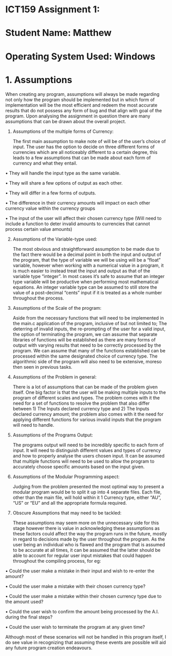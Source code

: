 # ICT159 Assignment 1:

# Student Name: Matthew 

# Operating System Used: Windows

# 1.	Assumptions

When creating any program, assumptions will always be made regarding not only how the program should be implemented but in which form of implementation will be the most efficient and redeem the most accurate results that do not possess any form of bug and that align with goal of the program.  Upon analysing the assignment in question there are many assumptions that can be drawn about the overall project.

1)	Assumptions of the multiple forms of Currency:

  	The first main assumption to make note of will be of the user’s choice of input. The user has the option to decide on three different forms of currencies which are all noticeably different to a certain degree, this leads to a few assumptions that can be made about each form of currency and what they entail.

•	They will handle the input type as the same variable.

•	They will share a few options of output as each other.

•	They will differ in a few forms of outputs.

•	The difference in their currency amounts will impact on each other currency value within the currency groups

•	The input of the user will affect their chosen currency type (Will need to include a function to deter invalid amounts to currencies that cannot process certain value amounts)

2)	Assumptions of the Variable-type used:

  	The most obvious and straightforward assumption to be made due to the fact there would be a decimal point in both the input and output of the program, that the type of variable we will be using will be a “float” variable, however when working with a numerical value in a program, it is much easier to instead treat the input and output as that of the variable type “integer”. In most cases it’s safe to assume that an integer type variable will be productive when performing most mathematical equations. An integer variable type can be assumed to still store the value of a post-decimal “cents” input if it is treated as a whole number throughout the process.
  
4)	Assumptions of the Scale of the program:
  
   	Aside from the necessary functions that will need to be implemented in the main.c application of the program, inclusive of but not limited to; The deterring of invalid inputs, the re-prompting of the user for a valid input, the option of terminating the program, we can assume that separate libraries of functions will be established as there are many forms of output with varying results that need to be correctly processed by the program. We can assume that many of the functions established can be processed within the same designated choice of currency type. The algorithmic side of the program will also need to be extensive, moreso then seen in previous tasks.
   
7)	Assumptions of the Problem in general:

  	There is a lot of assumptions that can be made of the problem given itself. One big factor is that the user will be making multiple inputs to the program of different scales and types. The problem comes with it the need for a set of functions to resolve the problem that also differ between 1) The Inputs declared currency type and 2) The Inputs declared currency amount; the problem also comes with it the need for applying different functions for various invalid inputs that the program will need to handle.
	
9)	Assumptions of the Programs Output:

  	The programs output will need to be incredibly specific to each form of input. It will need to distinguish different values and types of currency and how to properly analyse the users chosen input. It can be assumed that multiple functions will need to be used to allow the program to accurately choose specific amounts based on the input given.
   
11)	Assumptions of the Modular Programming aspect:

   	Judging from the problem presented the most optimal way to present a modular program would be to split it up into 4 separate files. Each file, other than the main file, will hold within it 1 Currency type, either “AU”, “US” or “EU” and all the appropriate formula required.
	
13)	Obscure Assumptions that may need to be tackled:

   	These assumptions may seem more on the unnecessary side for this stage however there is value in acknowledging these assumptions as these factors could affect the way the program runs in the future, mostly in regard to decisions made by the user throughout the program. As the user being an individual who is flawed and the program that is assumed to be accurate at all times, it can be assumed that the latter should be able to account for regular user input mistakes that could happen throughout the compiling process, for eg:
   
•	Could the user make a mistake in their input and wish to re-enter the amount?

•	Could the user make a mistake with their chosen currency type?

•	Could the user make a mistake within their chosen currency type due to the amount used?

•	Could the user wish to confirm the amount being processed by the A.I. during the final steps?

•	Could the user wish to terminate the program at any given time?

Although most of these scenarios will not be handled in this program itself, I do see value in recognizing that assuming these events are possible will aid any future program creation endeavours.
